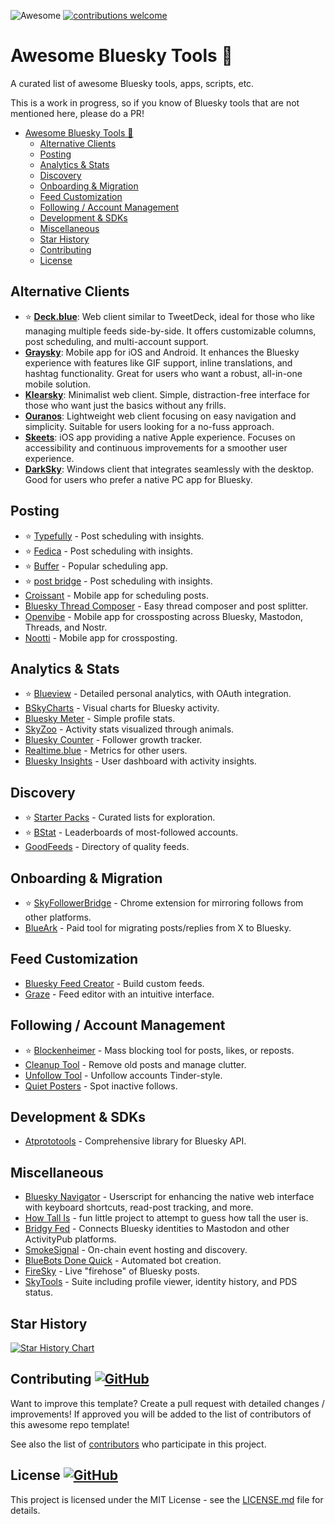 ![Awesome](https://cdn.rawgit.com/sindresorhus/awesome/d7305f38d29fed78fa85652e3a63e154dd8e8829/media/badge.svg) [![contributions welcome](https://img.shields.io/badge/contributions-welcome-brightgreen.svg?style=flat)](https://github.com/romantseg/awesome-bluesky-tools/issues) 
<!-- <img src="https://img.shields.io/badge/stars-150+-blue.svg"/>&nbsp;<img src="https://img.shields.io/badge/fork-25%2B-blue.svg"/> -->


<!-- Head -->
# Awesome Bluesky Tools 🦋
A curated list of awesome Bluesky tools, apps, scripts, etc.

This is a work in progress, so if you know of Bluesky tools that are not mentioned here, please do a PR!

- [Awesome Bluesky Tools 🦋](#awesome-bluesky-tools-)
  - [Alternative Clients](#alternative-clients)
  - [Posting](#posting)
  - [Analytics \& Stats](#analytics--stats)
  - [Discovery](#discovery)
  - [Onboarding \& Migration](#onboarding--migration)
  - [Feed Customization](#feed-customization)
  - [Following / Account Management](#following--account-management)
  - [Development \& SDKs](#development--sdks)
  - [Miscellaneous](#miscellaneous)
  - [Star History](#star-history)
  - [Contributing   ](#contributing---)
  - [License   ](#license---)

  
## Alternative Clients
- ⭐️ **[Deck.blue](https://deck.blue/)**: Web client similar to TweetDeck, ideal for those who like managing multiple feeds side-by-side. It offers customizable columns, post scheduling, and multi-account support.
- **[Graysky](https://graysky.app/)**: Mobile app for iOS and Android. It enhances the Bluesky experience with features like GIF support, inline translations, and hashtag functionality. Great for users who want a robust, all-in-one mobile solution.
- **[Klearsky](https://klearsky.pages.dev/)**: Minimalist web client. Simple, distraction-free interface for those who want just the basics without any frills.
- **[Ouranos](https://useouranos.app/)**: Lightweight web client focusing on easy navigation and simplicity. Suitable for users looking for a no-fuss approach.
- **[Skeets](https://www.skeetsapp.com/)**: iOS app providing a native Apple experience. Focuses on accessibility and continuous improvements for a smoother user experience.
- **[DarkSky](https://apps.microsoft.com/detail/9np22dtfscts?hl=en-us&gl=US)**: Windows client that integrates seamlessly with the desktop. Good for users who prefer a native PC app for Bluesky.


## Posting
- ⭐️ [Typefully](https://typefully.com/blog/what-is-bluesky) - Post scheduling with insights.
- ⭐️ [Fedica](https://fedica.com) - Post scheduling with insights.
- ⭐️ [Buffer](https://buffer.com/bluesky) - Popular scheduling app.
- ⭐️ [post bridge](https://www.post-bridge.com/) - Post scheduling with insights.
- [Croissant](https://croissantapp.com/) - Mobile app for scheduling posts.
- [Bluesky Thread Composer](https://bluesky-thread-composer.pages.dev/) - Easy thread composer and post splitter.
- [Openvibe](https://openvibe.social/) - Mobile app for crossposting across Bluesky, Mastodon, Threads, and Nostr.
- [Nootti](https://nootti.com/) - Mobile app for crossposting.

## Analytics & Stats
- ⭐️ [Blueview](https://blueview.app/) - Detailed personal analytics, with OAuth integration.
- [BSkyCharts](https://bskycharts.edavis.dev/) - Visual charts for Bluesky activity.
- [Bluesky Meter](https://blueskymeter.com/) - Simple profile stats.
- [SkyZoo](https://skyzoo.blue/stats) - Activity stats visualized through animals.
- [Bluesky Counter](https://blueskycounter.com/marckohlbrugge.com?via=blueskydirectory) - Follower growth tracker.
- [Realtime.blue](https://realtime.blue/) - Metrics for other users.
- [Bluesky Insights](https://bluesky-insights.dwagentai.com/) - User dashboard with activity insights.

## Discovery
- ⭐️ [Starter Packs](https://www.starterpacks.net/) - Curated lists for exploration.
- ⭐️ [BStat](https://bstat.app/) - Leaderboards of most-followed accounts.
- [GoodFeeds](https://goodfeeds.co/all) - Directory of quality feeds.

## Onboarding & Migration
- ⭐️ [SkyFollowerBridge](https://chromewebstore.google.com/detail/sky-follower-bridge/behhbpbpmailcnfbjagknjngnfdojpko) - Chrome extension for mirroring follows from other platforms.
- [BlueArk](https://blueark.app/) - Paid tool for migrating posts/replies from X to Bluesky.

## Feed Customization
- [Bluesky Feed Creator](https://blueskyfeedcreator.com/) - Build custom feeds.
- [Graze](https://www.graze.social/create) - Feed editor with an intuitive interface.

## Following / Account Management
- ⭐️ [Blockenheimer](https://blockenheimer.click/) - Mass blocking tool for posts, likes, or reposts.
- [Cleanup Tool](https://bsky.jazco.dev/cleanup) - Remove old posts and manage clutter.
- [Unfollow Tool](https://b.cam.fyi/unfollow) - Unfollow accounts Tinder-style.
- [Quiet Posters](https://mary-ext.codeberg.page/bluesky-quiet-posters/) - Spot inactive follows.

## Development & SDKs
- [Atprototools](https://github.com/ianklatzco/atprototools) - Comprehensive library for Bluesky API.

## Miscellaneous
- [Bluesky Navigator](https://github.com/tonycpsu/bluesky-navigator) - Userscript for enhancing the native web interface with keyboard shortcuts, read-post tracking, and more.
- [How Tall Is](https://howtall.is/jbrooks.uk) - fun little project to attempt to guess how tall the user is.
- [Bridgy Fed](https://fed.brid.gy/) - Connects Bluesky identities to Mastodon and other ActivityPub platforms.
- [SmokeSignal](https://smokesignal.events/) - On-chain event hosting and discovery.
- [BlueBots Done Quick](https://bluebotsdonequick.com/) - Automated bot creation.
- [FireSky](https://firesky.tv/) - Live "firehose" of Bluesky posts.
- [SkyTools](https://sky.tools) - Suite including profile viewer, identity history, and PDS status.

## Star History

[![Star History Chart](https://api.star-history.com/svg?repos=romantseg/awesome-bluesky-tools&type=Date)](https://star-history.com/#hridaydutta123/awesome-twitter-tools&Date)


## Contributing <a href="https://github.com/romantseg/awesome-bluesky-tools/graphs/contributors"> ![GitHub](https://img.shields.io/github/contributors/romantseg/awesome-bluesky-tools) </a>

Want to improve this template? Create a pull request with detailed changes / improvements! If approved you will be added to the list of contributors of this awesome repo template!

See also the list of
[contributors](https://github.com/romantseg/awesome-bluesky-tools/graphs/contributors) who
participate in this project.

## License <a href="LICENSE"> ![GitHub](https://img.shields.io/github/license/romantseg/awesome-bluesky-tools) </a>

This project is licensed under the MIT License - see the
[LICENSE.md](https://github.com/romantseg/awesome-bluesky-tools/blob/main/LICENSE) file for
details.




